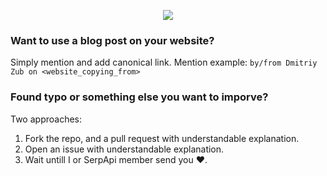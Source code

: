 

<p align="center">
  <img src="https://user-images.githubusercontent.com/78694043/162030076-8c595a40-31a0-4c25-bac6-4fec9a74d8a1.png" />
</p>


### Want to use a blog post on your website?

Simply mention and add canonical link. Mention example: `by/from Dmitriy Zub on <website_copying_from>`

### Found typo or something else you want to imporve?

Two approaches:
1. Fork the repo, and a pull request with understandable explanation.
2. Open an issue with understandable explanation.
3. Wait untill I or SerpApi member send you ❤️.
